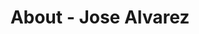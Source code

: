 ---
id: jose_alvarez
permalink: "/about/jose_alvarez"
full_name: Jose Alvarez
title: About - Jose Alvarez
role: Principal DevSecOps Engineer
image: 
about: Jose is DevSecOps Engineer with a dedicated passion for setting up DevSecOps guardrails that increases software quality, security, and governance. He is currently working on his Master's in Artificial Intelligence and Machine Learning from Colorado State University. Jose enjoys spending time with family, traveling, cooking, attending meetups
github: 
linkedin: 
featimg: "/assets/aboutBanner1.jpg"
layout: about/profile
---